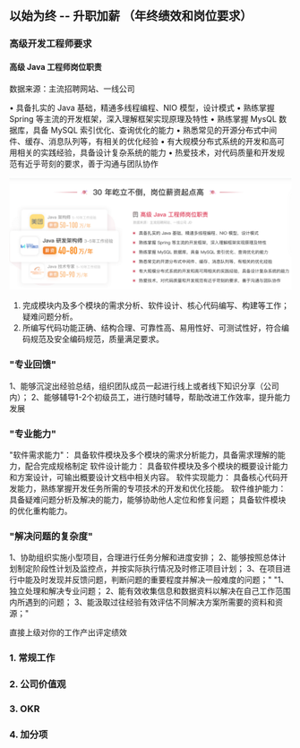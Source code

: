 
## 以始为终 -- 升职加薪 （年终绩效和岗位要求）





### 高级开发工程师要求

#### 高级 Java 工程师岗位职责

数据来源：主流招聘网站、一线公司 

• 具备扎实的 Java 基础，精通多线程编程、NIO 模型，设计模式
• 熟练掌握 Spring 等主流的开发框架，深入理解框架实现原理及特性
• 熟练掌握 MysQL 数据库，具备 MySQL 索引优化、查询优化的能力
• 熟悉常见的开源分布式中间件、缓存、消息队列等，有相关的优化经验
• 有大规模分布式系统的开发和高可用相关的实践经验，具备设计复杂系统的能力
• 热爱技术，对代码质量和开发规范有近乎苛刻的要求，善于沟通与团队协作

![img.png](img.png)


1. 完成模块内及多个模块的需求分析、软件设计、核心代码编写、构建等工作；疑难问题分析。
2. 所编写代码功能正确、结构合理、可靠性高、易用性好、可测试性好，符合编码规范及安全编码规范，质量满足要求。

### "专业回馈"
   1、能够沉淀出经验总结，组织团队成员一起进行线上或者线下知识分享（公司内）；
   2、能够辅导1-2个初级员工，进行随时辅导，帮助改进工作效率，提升能力发展

### "专业能力"
   "软件需求能力"：
   具备软件模块及多个模块的需求分析能力，具备需求理解的能力，配合完成规格制定
   软件设计能力：
   具备软件模块及多个模块的概要设计能力和方案设计，可输出概要设计文档中相关内容。
   软件实现能力：
   具备核心代码开发能力，熟练掌握开发任务所需的专项技术的开发和优化技能。
   软件维护能力：
   具备疑难问题分析及解决的能力，能够协助他人定位和修复问题；
   具备软件模块的优化重构能力。

### "解决问题的复杂度"
1、协助组织实施小型项目，合理进行任务分解和进度安排；
   2、能够按照总体计划制定阶段性计划及监控点，并按实际执行情况及时修正项目计划；
   3、在项目进行中能及时发现并反馈问题，判断问题的重要程度并解决一般难度的问题；"	"1、独立处理和解决专业问题；
   2、能有效收集信息和数据资料以解决在自己工作范围内所遇到的问题；
   3、能汲取过往经验有效评估不同解决方案所需要的资料和资源；"

直接上级对你的工作产出评定绩效

### 1. 常规工作

### 2. 公司价值观

### 3. OKR 

### 4. 加分项

